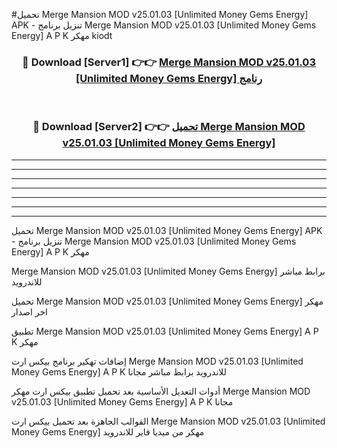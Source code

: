 #تحميل Merge Mansion MOD v25.01.03 [Unlimited Money Gems Energy]  APK - تنزيل برنامج Merge Mansion MOD v25.01.03 [Unlimited Money Gems Energy]  A P K مهكر kiodt 



<div align="center">
<h3>🔴 Download [Server1] 👉👉 <a href="https://apkdownload10.web.app/?title=Merge Mansion MOD v25.01.03 [Unlimited Money Gems Energy] ">Merge Mansion MOD v25.01.03 [Unlimited Money Gems Energy]  رنامج</a></h3><br>

<h3>🔴 Download [Server2] 👉👉 <a href="https://apkdownload10.web.app/?title=Merge Mansion MOD v25.01.03 [Unlimited Money Gems Energy] ">تحميل Merge Mansion MOD v25.01.03 [Unlimited Money Gems Energy]  </a></h3>
</div>


----------------------------------------------------------

----------------------------------------------------------

----------------------------------------------------------

----------------------------------------------------------

----------------------------------------------------------

----------------------------------------------------------

----------------------------------------------------------

تحميل Merge Mansion MOD v25.01.03 [Unlimited Money Gems Energy]  APK - تنزيل برنامج Merge Mansion MOD v25.01.03 [Unlimited Money Gems Energy]  A P K مهكر

Merge Mansion MOD v25.01.03 [Unlimited Money Gems Energy]  برابط مباشر للاندرويد

تحميل Merge Mansion MOD v25.01.03 [Unlimited Money Gems Energy]  مهكر اخر اصدار

تطبيق Merge Mansion MOD v25.01.03 [Unlimited Money Gems Energy]  A P K مهكر

إضافات تهكير برنامج بيكس ارت Merge Mansion MOD v25.01.03 [Unlimited Money Gems Energy]  A P K للاندرويد برابط مباشر مجانا

أدوات التعديل الأساسية بعد تحميل تطبيق بيكس ارت مهكر Merge Mansion MOD v25.01.03 [Unlimited Money Gems Energy]  A P K مجانا

القوالب الجاهزة بعد تحميل بيكس ارت Merge Mansion MOD v25.01.03 [Unlimited Money Gems Energy]  مهكر من ميديا فاير للاندرويد



